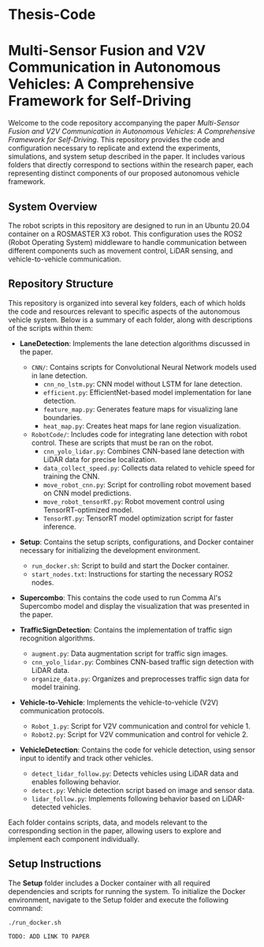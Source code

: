 # Thesis-Code

# Multi-Sensor Fusion and V2V Communication in Autonomous Vehicles: A Comprehensive Framework for Self-Driving

Welcome to the code repository accompanying the paper *Multi-Sensor Fusion and V2V Communication in Autonomous Vehicles: A Comprehensive Framework for Self-Driving*. This repository provides the code and configuration necessary to replicate and extend the experiments, simulations, and system setup described in the paper. It includes various folders that directly correspond to sections within the research paper, each representing distinct components of our proposed autonomous vehicle framework.

## System Overview

The robot scripts in this repository are designed to run in an Ubuntu 20.04 container on a ROSMASTER X3 robot. This configuration uses the ROS2 (Robot Operating System) middleware to handle communication between different components such as movement control, LiDAR sensing, and vehicle-to-vehicle communication.

## Repository Structure

This repository is organized into several key folders, each of which holds the code and resources relevant to specific aspects of the autonomous vehicle system. Below is a summary of each folder, along with descriptions of the scripts within them:

- **LaneDetection**: Implements the lane detection algorithms discussed in the paper.
  - `CNN/`: Contains scripts for Convolutional Neural Network models used in lane detection.
    - `cnn_no_lstm.py`: CNN model without LSTM for lane detection.
    - `efficient.py`: EfficientNet-based model implementation for lane detection.
    - `feature_map.py`: Generates feature maps for visualizing lane boundaries.
    - `heat_map.py`: Creates heat maps for lane region visualization.
  - `RobotCode/`: Includes code for integrating lane detection with robot control. These are scripts that must be ran on the robot.
    - `cnn_yolo_lidar.py`: Combines CNN-based lane detection with LiDAR data for precise localization.
    - `data_collect_speed.py`: Collects data related to vehicle speed for training the CNN.
    - `move_robot_cnn.py`: Script for controlling robot movement based on CNN model predictions.
    - `move_robot_tensorRT.py`: Robot movement control using TensorRT-optimized model.
    - `TensorRT.py`: TensorRT model optimization script for faster inference.

- **Setup**: Contains the setup scripts, configurations, and Docker container necessary for initializing the development environment.
  - `run_docker.sh`: Script to build and start the Docker container.
  - `start_nodes.txt`: Instructions for starting the necessary ROS2 nodes.

- **Supercombo**: This contains the code used to run Comma AI's Supercombo model and display the visualization that was presented in the paper. 


- **TrafficSignDetection**: Contains the implementation of traffic sign recognition algorithms.
  - `augment.py`: Data augmentation script for traffic sign images.
  - `cnn_yolo_lidar.py`: Combines CNN-based traffic sign detection with LiDAR data.
  - `organize_data.py`: Organizes and preprocesses traffic sign data for model training.

- **Vehicle-to-Vehicle**: Implements the vehicle-to-vehicle (V2V) communication protocols.
  - `Robot_1.py`: Script for V2V communication and control for vehicle 1.
  - `Robot2.py`: Script for V2V communication and control for vehicle 2.

- **VehicleDetection**: Contains the code for vehicle detection, using sensor input to identify and track other vehicles.
  - `detect_lidar_follow.py`: Detects vehicles using LiDAR data and enables following behavior.
  - `detect.py`: Vehicle detection script based on image and sensor data.
  - `lidar_follow.py`: Implements following behavior based on LiDAR-detected vehicles.

Each folder contains scripts, data, and models relevant to the corresponding section in the paper, allowing users to explore and implement each component individually.

## Setup Instructions

The **Setup** folder includes a Docker container with all required dependencies and scripts for running the system. To initialize the Docker environment, navigate to the Setup folder and execute the following command:

```bash
./run_docker.sh

TODO: ADD LINK TO PAPER